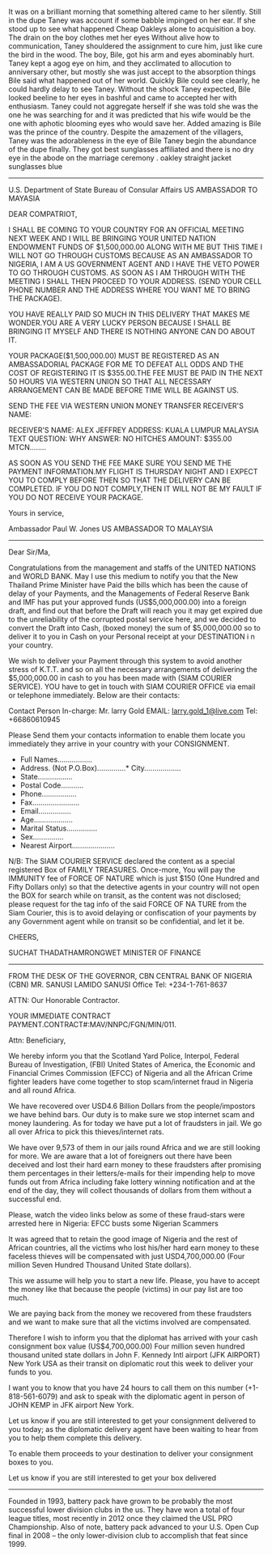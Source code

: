 It was on a brilliant morning that something altered came to her silently.
Still in the dupe Taney was account if some babble impinged on her ear. If she
stood up to see what happened Cheap Oakleys alone to acquisition a boy. The
drain on the boy clothes met her eyes Without alive how to communication, Taney
shouldered the assignment to cure him, just like cure the bird in the wood. The
boy, Bile, got his arm and eyes abominably hurt. Taney kept a agog eye on him,
and they acclimated to allocution to anniversary other, but mostly she was just
accept to the absorption things Bile said what happened out of her world.
Quickly Bile could see clearly, he could hardly delay to see Taney. Without the
shock Taney expected, Bile looked beeline to her eyes in bashful and came to
accepted her with enthusiasm. Taney could not aggregate herself if she was told
she was the one he was searching for and it was predicted that his wife would
be the one with aphotic blooming eyes who would save her. Added amazing is Bile
was the prince of the country. Despite the amazement of the villagers, Taney
was the adorableness in the eye of Bile Taney begin the abundance of the dupe
finally. They got best sunglasses affiliated and there is no dry eye in the
abode on the marriage ceremony . oakley straight jacket sunglasses blue

----

U.S. Department of State
Bureau of Consular Affairs
US AMBASSADOR TO MAYASIA

DEAR COMPATRIOT,

I SHALL BE COMING TO YOUR COUNTRY FOR AN OFFICIAL MEETING NEXT WEEK AND I WILL
BE BRINGING YOUR UNITED NATION ENDOWMENT FUNDS OF $1,500,000.00 ALONG WITH ME
BUT THIS TIME I WILL NOT GO THROUGH CUSTOMS BECAUSE AS AN AMBASSADOR TO
NIGERIA, I AM A US GOVERNMENT AGENT AND I HAVE THE VETO POWER TO GO THROUGH
CUSTOMS. AS SOON AS I AM THROUGH WITH THE MEETING I SHALL THEN PROCEED TO YOUR
ADDRESS. (SEND YOUR CELL PHONE NUMBER AND THE ADDRESS WHERE YOU WANT ME TO
BRING THE PACKAGE).

YOU HAVE REALLY PAID SO MUCH IN THIS DELIVERY THAT MAKES ME WONDER.YOU ARE A
VERY LUCKY PERSON BECAUSE I SHALL BE BRINGING IT MYSELF AND THERE IS NOTHING
ANYONE CAN DO ABOUT IT.

YOUR PACKAGE($1,500,000.00) MUST BE REGISTERED AS AN AMBASSADORIAL PACKAGE FOR
ME TO DEFEAT ALL ODDS AND THE COST OF REGISTERING IT IS $355.00.THE FEE MUST BE
PAID IN THE NEXT 50 HOURS VIA WESTERN UNION SO THAT ALL NECESSARY ARRANGEMENT
CAN BE MADE BEFORE TIME WILL BE AGAINST US.

SEND THE FEE VIA WESTERN UNION MONEY TRANSFER RECEIVER'S NAME:

RECEIVER'S NAME: ALEX JEFFREY
ADDRESS: KUALA LUMPUR MALAYSIA
TEXT QUESTION: WHY
ANSWER: NO HITCHES
AMOUNT: $355.00
MTCN........

AS SOON AS YOU SEND THE FEE MAKE SURE YOU SEND ME THE PAYMENT INFORMATION.MY
FLIGHT IS THURSDAY NIGHT AND I EXPECT YOU TO COMPLY BEFORE THEN SO THAT THE
DELIVERY CAN BE COMPLETED. IF YOU DO NOT COMPLY,THEN IT WILL NOT BE MY FAULT IF
YOU DO NOT RECEIVE YOUR PACKAGE.

Yours in service,

Ambassador Paul W. Jones
US AMBASSADOR TO MALAYSIA

----

Dear Sir/Ma,

Congratulations from the management and staffs of the UNITED NATIONS and WORLD
BANK. May I use this medium to notify you that the New Thailand Prime Minister
have Paid the bills which has been the cause of delay of your Payments, and the
Managements of Federal Reserve Bank and IMF has put your approved funds
(US$5,000,000.00) into a foreign draft, and find out that before the Draft will
reach you it may get expired due to the unreliability of the corrupted postal
service here, and we decided to convert the Draft into Cash, (boxed money) the
sum of $5,000,000.00 so to deliver it to you in Cash on your Personal receipt
at your DESTINATION i n your country.

We wish to deliver your Payment through this system to avoid another stress of
K.T.T. and so on all the necessary arrangements of delivering the $5,000,000.00
in cash to you has been made with (SIAM COURIER SERVICE). YOU have to get in
touch with SIAM COURIER OFFICE via email or telephone immediately. Below are
their contacts:

Contact Person In-charge:
Mr. larry Gold
EMAIL: larry.gold_1@live.com
Tel: +66860610945

Please Send them your contacts information to enable them locate you
immediately they arrive in your country with your CONSIGNMENT.

* Full Names.................
* Address. (Not P.O.Box)..............* City..................
* State.................
* Postal Code...........
* Phone.................
* Fax.......................
* Email................
* Age...................
* Marital Status...............
* Sex...............
* Nearest Airport.....................

N/B: The SIAM COURIER SERVICE declared the content as a special registered Box
of FAMILY TREASURES. Once-more, You will pay the IMMUNITY fee of FORCE OF
NATURE which is just $150 (One Hundred and Fifty Dollars only) so that the
detective agents in your country will not open the BOX for search while on
transit, as the content was not disclosed; please request for the tag info of
the said FORCE OF NA TURE from the Siam Courier, this is to avoid delaying or
confiscation of your payments by any Government agent while on transit so be
confidential, and let it be.

CHEERS,

SUCHAT THADATHAMRONGWET
MINISTER OF FINANCE

----

FROM THE DESK OF THE GOVERNOR, CBN
CENTRAL BANK OF NIGERIA (CBN)
MR. SANUSI LAMIDO SANUSI
Office Tel: +234-1-761-8637

ATTN: Our Honorable Contractor.

YOUR IMMEDIATE CONTRACT PAYMENT.CONTRACT#:MAV/NNPC/FGN/MIN/011.

Attn: Beneficiary,

We hereby inform you that the Scotland Yard Police, Interpol, Federal Bureau of
Investigation, (FBI) United States of America, the Economic and Financial
Crimes Commission (EFCC) of Nigeria and all the African Crime fighter leaders
have come together to stop scam/internet fraud in Nigeria and all round Africa.

We have recovered over USD4.6 Billion Dollars from the people/impostors we have
behind bars. Our duty is to make sure we stop internet scam and money
laundering. As for today we have put a lot of fraudsters in jail. We go all
over Africa to pick this thieves/internet rats.

We have over 9,573 of them in our jails round Africa and we are still looking
for more. We are aware that a lot of foreigners out there have been deceived
and lost their hard earn money to these fraudsters after promising them
percentages in their letters/e-mails for their impending help to move funds out
from Africa including fake lottery winning notification and at the end of the
day, they will collect thousands of dollars from them without a successful end.

Please, watch the video links below as some of these fraud-stars were arrested
here in Nigeria: EFCC busts some Nigerian Scammers

It was agreed that to retain the good image of Nigeria and the rest of African
countries, all the victims who lost his/her hard earn money to these faceless
thieves will be compensated with just USD4,700,000.00 (Four million Seven
Hundred Thousand United State dollars).

This we assume will help you to start a new life. Please, you have to accept
the money like that because the people (victims) in our pay list are too much.

We are paying back from the money we recovered from these fraudsters and we
want to make sure that all the victims involved are compensated.

Therefore I wish to inform you that the diplomat has arrived with your cash
consignment box value (US$4,700,000.00) Four million seven hundred thousand
united state dollars in John F. Kennedy Intl airport (JFK AIRPORT) New York USA
as their transit on diplomatic rout this week to deliver your funds to you.

I want you to know that you have 24 hours to call them on this number
(+1-818-561-6079) and ask to speak with the diplomatic agent in person of JOHN
KEMP in JFK airport New York.

Let us know if you are still interested to get your consignment delivered to
you today; as the diplomatic delivery agent have been waiting to hear from you
to help them complete this delivery.

To enable them proceeds to your destination to deliver your consignment boxes
to you.

Let us know if you are still interested to get your box delivered

----

Founded in 1993, battery pack have grown to be probably the most
successful lower division clubs in the us. They have won a total of four league titles, most recently in 2012 once they
claimed the USL PRO Championship. Also of note, battery pack advanced
to your U.S. Open Cup final in 2008 – the only lower-division club to accomplish that
feat since 1999.
